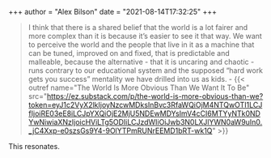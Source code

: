 +++
author = "Alex Bilson"
date = "2021-08-14T17:32:25"
+++
> I think that there is a shared belief that the world is a lot fairer and more complex than it is because it’s easier to see it that way. We want to perceive the world and the people that live in it as a machine that can be tuned, improved on and fixed, that is predictable and malleable, because the alternative - that it is uncaring and chaotic - runs contrary to our educational system and the supposed “hard work gets you success” mentality we have drilled into us as kids. - {{< outref name="The World Is More Obvious Than We Want It To Be" src="https://ez.substack.com/p/the-world-is-more-obvious-than-we?token=eyJ1c2VyX2lkIjoyNzcwMDksInBvc3RfaWQiOjM4NTQwOTI1LCJfIjoiRE03eE8iLCJpYXQiOjE2MjU5NDEwMDYsImV4cCI6MTYyNTk0NDYwNiwiaXNzIjoicHViLTg5ODIiLCJzdWIiOiJwb3N0LXJlYWN0aW9uIn0._jC4Xxp-e0szsGs9Y4-9OlYTPmRUNrEEMD1bRT-wk1Q" >}}

This resonates.
    